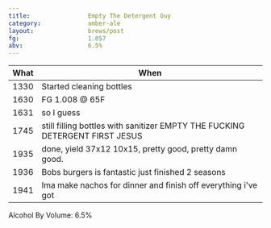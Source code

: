 ```yaml
---
title:                Empty The Detergent Guy
category:             amber-ale
layout:               brews/post
fg:                   1.057
abv:                  6.5%
---
```


What|When
----|----
1330|Started cleaning bottles
1630|FG 1.008 @ 65F
1631|so I guess
1745|still filling bottles with sanitizer EMPTY THE FUCKING DETERGENT FIRST JESUS
1935|done, yield 37x12 10x15, pretty good, pretty damn good.
1936|Bobs burgers is fantastic just finished 2 seasons
1941|Ima make nachos for dinner and finish off everything i've got


Alcohol By Volume: 6.5%
